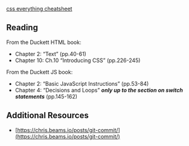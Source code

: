 [css everything cheatsheet](https://overapi.com/css)


## Reading

From the Duckett HTML book:

- Chapter 2: “Text” (pp.40-61)
- Chapter 10: Ch.10 “Introducing CSS” (pp.226-245)

From the Duckett JS book:

- Chapter 2: “Basic JavaScript Instructions” (pp.53-84)
- Chapter 4: “Decisions and Loops” ***only up to the section on switch statements*** (pp.145-162)


## Additional Resources

- [https://chris.beams.io/posts/git-commit/](https://chris.beams.io/posts/git-commit/)
